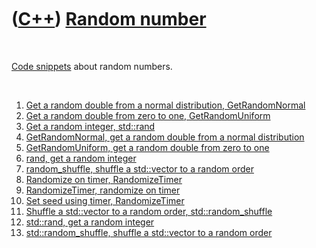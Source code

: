 
 

 

 

 

 

([C++](Cpp.md)) [Random number](CppStdRandomdomNumber.md)
=====================================================

 

[Code snippets](CppCodeSnippets.md) about random numbers.

 

1.  [Get a random double from a normal distribution,
    GetRandomNormal](CppGetRandomNormal.md)
2.  [Get a random double from zero to one,
    GetRandomUniform](CppGetRandomUniform.md)
3.  [Get a random integer, std::rand](CppStdRand.md.md)
4.  [GetRandomNormal, get a random double from a normal
    distribution](CppGetRandomNormal.md)
5.  [GetRandomUniform, get a random double from zero to
    one](CppGetRandomUniform.md)
6.  [rand, get a random integer](CppStdRand.md.md)
7.  [random\_shuffle, shuffle a std::vector to a random
    order](CppStdRandomdomShuffle.md)
8.  [Randomize on timer, RandomizeTimer](CppStdRandomdomizeTimer.md)
9.  [RandomizeTimer, randomize on timer](CppStdRandomdomizeTimer.md)
10. [Set seed using timer, RandomizeTimer](CppStdRandomdomizeTimer.md)
11. [Shuffle a std::vector to a random order,
    std::random\_shuffle](CppStdRandomdomShuffle.md)
12. [std::rand, get a random integer](CppStdRand.md.md)
13. [std::random\_shuffle, shuffle a std::vector to a random
    order](CppStdRandomdomShuffle.md)

 

 

 

 

 

 

